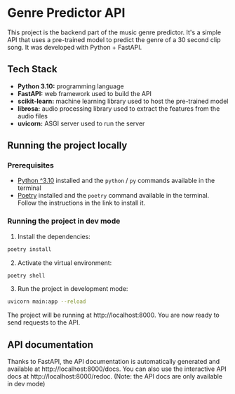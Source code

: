 # Genre Predictor API

This project is the backend part of the music genre predictor. It's a simple API that uses a pre-trained model to predict the genre of a 30 second clip song. It was developed with Python + FastAPI.

## Tech Stack

- **Python 3.10:** programming language
- **FastAPI:** web framework used to build the API
- **scikit-learn:** machine learning library used to host the pre-trained model
- **librosa:** audio processing library used to extract the features from the audio files
- **uvicorn:** ASGI server used to run the server

## Running the project locally

### Prerequisites

- [Python ^3.10](https://www.python.org/downloads/) installed and the `python` / `py` commands available in the terminal
- [Poetry](https://python-poetry.org/docs/#installation) installed and the `poetry` command available in the terminal. Follow the instructions in the link to install it.

### Running the project in dev mode

1. Install the dependencies:

```bash
poetry install
```

2. Activate the virtual environment:

```bash
poetry shell
```

3. Run the project in development mode:

```bash
uvicorn main:app --reload
```

The project will be running at http://localhost:8000. You are now ready to send requests to the API. 

## API documentation

Thanks to FastAPI, the API documentation is automatically generated and available at http://localhost:8000/docs. You can also use the interactive API docs at http://localhost:8000/redoc. (Note: the API docs are only available in dev mode)
